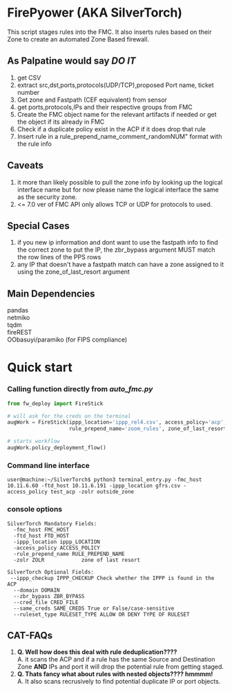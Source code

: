 # FirePyower (AKA SilverTorch) 
This script stages rules into the FMC. It also inserts rules based on their Zone to create an automated Zone Based firewall.

## As Palpatine would say *DO IT*
1. get CSV
2. extract src,dst,ports,protocols(UDP/TCP),proposed Port name, ticket number
3. Get zone and Fastpath (CEF equivalent) from sensor
4. get ports,protocols,IPs and their respective groups from FMC
5. Create the FMC object name for the relevant artifacts if needed or get the object if its already in FMC
6. Check if a duplicate policy exist in the ACP if it does drop that rule
7. Insert rule in a rule_prepend_name_comment_randomNUM" format with the rule info

## Caveats
1. it more than likely possible to pull the zone info by looking up the logical interface name but for now please name the logical interface the same as the security zone.
2. <= 7.0 ver of FMC API only allows TCP or UDP for protocols to used.

## Special Cases
1. if you new ip information and dont want to use the fastpath info to find the correct zone to put the IP, the zbr_bypass argument MUST match the row lines of the PPS rows
2. any IP that doesn't have a fastpath match can have a zone assigned to it using the zone_of_last_resort argument

## Main Dependencies
pandas \
netmiko \
tqdm \
fireREST\
OObasuyi/paramiko (for FIPS compliance)
# Quick start
### Calling function directly from *auto_fmc.py*

```python
from fw_deploy import FireStick

# will ask for the creds on the terminal
augWork = FireStick(ippp_location='ippp_rel4.csv', access_policy='acp', ftd_host='10.11.6.191', fmc_host='10.11.6.60',
                    rule_prepend_name='zoom_rules', zone_of_last_resort='outside_zone', same_cred=True)

# starts workflow
augWork.policy_deployment_flow()
```
### Command line interface
```console
user@machine:~/SilverTorch$ python3 terminal_entry.py -fmc_host 10.11.6.60 -ftd_host 10.11.6.191 -ippp_location gfrs.csv -access_policy test_acp -zolr outside_zone
```
### console options
```console
SilverTorch Mandatory Fields:
  -fmc_host FMC_HOST
  -ftd_host FTD_HOST
  -ippp_location ippp_LOCATION
  -access_policy ACCESS_POLICY
  -rule_prepend_name RULE_PREPEND_NAME
  -zolr ZOLR            zone of last resort

SilverTorch Optional Fields:
 --ippp_checkup IPPP_CHECKUP Check whether the IPPP is found in the ACP
  --domain DOMAIN
  --zbr_bypass ZBR_BYPASS
  --cred_file CRED_FILE
  --same_creds SAME_CREDS True or False/case-sensitive
  --ruleset_type RULESET_TYPE ALLOW OR DENY TYPE OF RULESET

```
## CAT-FAQs
1. **Q. Well how does this deal with rule deduplication????**  
A. it scans the ACP and if a rule has the same Source and Destination Zone **AND** IPs and port  it will drop the potential rule from getting staged.  
2. **Q. Thats fancy what about rules with nested objects???? hmmmm!**   
A. It also scans recrusively to find potential duplicate IP or port objects.  
